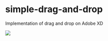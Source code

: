 # simple-drag-and-drop
Implementation of drag and drop on Adobe XD

<img src="https://im.ezgif.com/tmp/ezgif-1-0eb37f0c44.gif">
